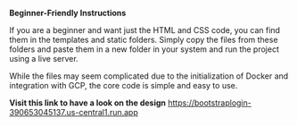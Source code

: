 **Beginner-Friendly Instructions**

If you are a beginner and want just the HTML and CSS code, you can find them in the templates and static folders. Simply copy the files from these folders and paste them in a new folder in your system and run the project using a live server.

While the files may seem complicated due to the initialization of Docker and integration with GCP, the core code is simple and easy to use.


**Visit this link to have a look on the design**
https://bootstraplogin-390653045137.us-central1.run.app
